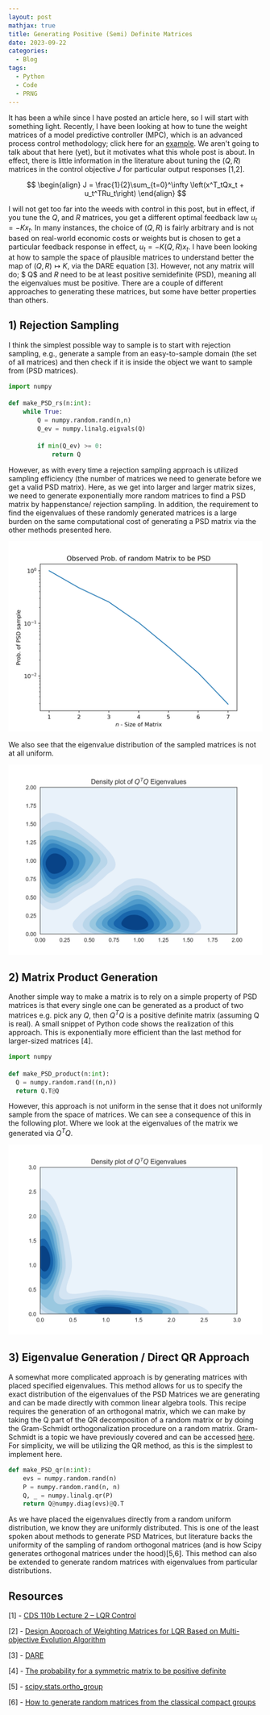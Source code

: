 ```yaml
---
layout: post
mathjax: true
title: Generating Positive (Semi) Definite Matrices
date: 2023-09-22
categories:
  - Blog
tags:
  - Python
  - Code
  - PRNG
---
```


It has been a while since I have posted an article here, so I will start with something light. Recently, I have been looking at how to tune the weight matrices of a model predictive controller (MPC), which is an advanced process control methodology; click here for an [example](https://ppopt.readthedocs.io/en/latest/mpc.html). We aren't going to talk about that here (yet), but it motivates what this whole post is about. In effect, there is little information in the literature about tuning the $(Q, R)$ matrices in the control objective $J$ for particular output responses \[1,2\].

$$
\begin{align}
  J = \frac{1}{2}\sum_{t=0}^\infty \left(x^T_tQx_t + u_t^TRu_t\right)
\end{align}
$$

I will not get too far into the weeds with control in this post, but in effect, if you tune the $Q$, and $R$ matrices, you get a different optimal feedback law $u_t = -Kx_t$. In many instances, the choice of $(Q, R)$ is fairly arbitrary and is not based on real-world economic costs or weights but is chosen to get a particular feedback response in effect, $u_t = -K(Q, R)x_t$. I have been looking at how to sample the space of plausible matrices to understand better the map of $(Q, R) \mapsto K$, via the DARE equation \[3\]. However,  not any matrix will do; $ Q$ and $R$ need to be at least positive semidefinite (PSD), meaning all the eigenvalues must be positive. There are a couple of different approaches to generating these matrices, but some have better properties than others.


## 1) Rejection Sampling

I think the simplest possible way to sample is to start with rejection sampling, e.g., generate a sample from an easy-to-sample domain (the set of all matrices) and then check if it is inside the object we want to sample from (PSD matrices).

```python
import numpy

def make_PSD_rs(n:int):
    while True:
        Q = numpy.random.rand(n,n)
        Q_ev = numpy.linalg.eigvals(Q)
        
        if min(Q_ev) >= 0:
            return Q
```

However, as with every time a rejection sampling approach is utilized sampling efficiency (the number of matrices we need to generate before we get a valid PSD matrix). Here, as we get into larger and larger matrix sizes, we need to generate exponentially more random matrices to find a PSD matrix by happenstance/ rejection sampling. In addition, the requirement to find the eigenvalues of these randomly generated matrices is a large burden on the same computational cost of generating a PSD matrix via the other methods presented here.

![image](/assets/imgs/rs_prob.png)

We also see that the eigenvalue distribution of the sampled matrices is not at all uniform. 

![image](/assets/imgs/ev_rs.png)

## 2) Matrix Product Generation

Another simple way to make a matrix is to rely on a simple property of PSD matrices is that every single one can be generated as a product of two matrices e.g. pick any $Q$, then $Q^TQ$ is a positive definite matrix (assuming Q is real). A small snippet of Python code shows the realization of this approach. This is exponentially more efficient than the last method for larger-sized matrices \[4\]. 

```python
import numpy

def make_PSD_product(n:int):
  Q = numpy.random.rand((n,n))
  return Q.T@Q
```

However, this approach is not uniform in the sense that it does not uniformly sample from the space of matrices. We can see a consequence of this in the following plot. Where we look at the eigenvalues of the matrix we generated via $Q^TQ$.

![image](/assets/imgs/ev_prod.png)

## 3) Eigenvalue Generation / Direct QR Approach

A somewhat more complicated approach is by generating matrices with placed specified eigenvalues. This method allows for us to specify the exact distribution of the eigenvalues of the PSD Matrices we are generating and can be made directly with common linear algebra tools. This recipe requires the generation of an orthogonal matrix, which we can make by taking the Q part of the QR decomposition of a random matrix or by doing the Gram-Schmidt orthogonalization procedure on a random matrix. Gram-Schmidt is a topic we have previously covered and can be accessed [here](https://dkenefake.github.io/blog/Orthoginalization). For simplicity, we will be utilizing the QR method, as this is the simplest to implement here. 

```python
def make_PSD_qr(n:int):
    evs = numpy.random.rand(n)
    P = numpy.random.rand(n, n)
    Q, _ = numpy.linalg.qr(P)
    return Q@numpy.diag(evs)@Q.T
```

As we have placed the eigenvalues directly from a random uniform distribution, we know they are uniformly distributed. This is one of the least spoken about methods to generate PSD Matrices, but literature backs the uniformity of the sampling of random orthogonal matrices (and is how Scipy generates orthogonal matrices under the hood)\[5,6\]. This method can also be extended to generate random matrices with eigenvalues from particular distributions.

## Resources

[1] - [CDS 110b Lecture 2 – LQR Control](https://www.cds.caltech.edu/~murray/courses/cds110/wi06/lqr.pdf)

[2] - [Design Approach of Weighting Matrices for LQR Based on Multi-objective Evolution Algorithm](https://ieeexplore.ieee.org/document/4608180)

[3] - [DARE](https://en.wikipedia.org/wiki/Algebraic_Riccati_equation)

[4] - [The probability for a symmetric matrix to be positive definite](https://mathoverflow.net/questions/118481/the-probability-for-a-symmetric-matrix-to-be-positive-definite)

[5] - [scipy.stats.ortho_group](https://docs.scipy.org/doc/scipy/reference/generated/scipy.stats.ortho_group.html)

[6] - [How to generate random matrices from the classical compact groups](https://arxiv.org/abs/math-ph/0609050v2)
